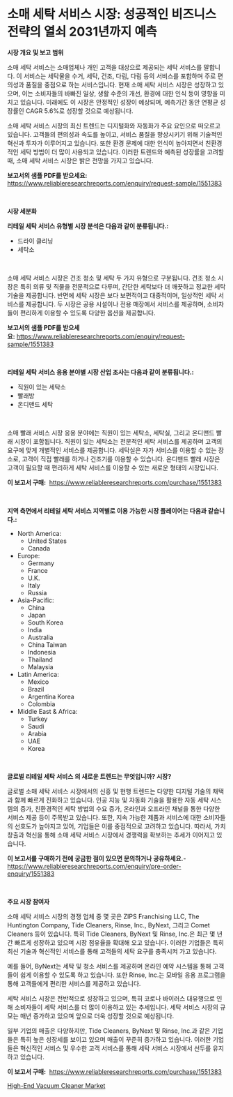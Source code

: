 <p><h1>소매 세탁 서비스 시장: 성공적인 비즈니스 전략의 열쇠 2031년까지 예측</h1></p><p><strong>시장 개요 및 보고 범위</strong></p>
<p><p>소매 세탁 서비스는 소매업체나 개인 고객을 대상으로 제공되는 세탁 서비스를 말합니다. 이 서비스는 세탁물을 수거, 세탁, 건조, 다림, 다림 등의 서비스를 포함하며 주로 편의성과 품질을 중점으로 하는 서비스입니다. 현재 소매 세탁 서비스 시장은 성장하고 있으며, 이는 소비자들의 바빠진 일상, 생활 수준의 개선, 환경에 대한 인식 등이 영향을 미치고 있습니다. 미래에도 이 시장은 안정적인 성장이 예상되며, 예측기간 동안 연평균 성장률인 CAGR 5.6%로 성장할 것으로 예상됩니다.</p><p>소매 세탁 서비스 시장의 최신 트렌드는 디지털화와 자동화가 주요 요인으로 떠오르고 있습니다. 고객들의 편의성과 속도를 높이고, 서비스 품질을 향상시키기 위해 기술적인 혁신과 투자가 이루어지고 있습니다. 또한 환경 문제에 대한 인식이 높아지면서 친환경적인 세탁 방법이 더 많이 사용되고 있습니다. 이러한 트렌드와 예측된 성장률을 고려할 때, 소매 세탁 서비스 시장은 밝은 전망을 가지고 있습니다.</p></p>
<p><strong>보고서의 샘플 PDF를 받으세요:</strong> <a href="https://www.reliableresearchreports.com/enquiry/request-sample/1551383">https://www.reliableresearchreports.com/enquiry/request-sample/1551383</a></p>
<p>&nbsp;</p>
<p><strong>시장 세분화</strong></p>
<p><strong>리테일 세탁 서비스 유형별 시장 분석은 다음과 같이 분류됩니다.:</strong></p>
<p><ul><li>드라이 클리닝</li><li>세탁소</li></ul></p>
<p>&nbsp;</p>
<p><p>소매 세탁 서비스 시장은 건조 청소 및 세탁 두 가지 유형으로 구분됩니다. 건조 청소 시장은 특히 의류 및 직물을 전문적으로 다루며, 간단한 세탁보다 더 깨끗하고 정교한 세탁 기술을 제공합니다. 반면에 세탁 시장은 보다 보편적이고 대중적이며, 일상적인 세탁 서비스를 제공합니다. 두 시장은 공용 시설이나 전용 매장에서 서비스를 제공하며, 소비자들이 편리하게 이용할 수 있도록 다양한 옵션을 제공합니다.</p></p>
<p><strong>보고서의 샘플 PDF를 받으세요:</strong>&nbsp;<a href="https://www.reliableresearchreports.com/enquiry/request-sample/1551383">https://www.reliableresearchreports.com/enquiry/request-sample/1551383</a></p>
<p>&nbsp;</p>
<p><strong> 리테일 세탁 서비스 응용 분야별 시장 산업 조사는 다음과 같이 분류됩니다.:</strong></p>
<p><ul><li>직원이 있는 세탁소</li><li>빨래방</li><li>온디맨드 세탁</li></ul></p>
<p>&nbsp;</p>
<p><p>소매 빨래 서비스 시장 응용 분야에는 직원이 있는 세탁소, 세탁실, 그리고 온디맨드 빨래 시장이 포함됩니다. 직원이 있는 세탁소는 전문적인 세탁 서비스를 제공하며 고객의 요구에 맞게 개별적인 서비스를 제공합니다. 세탁실은 자가 서비스를 이용할 수 있는 장소로, 고객이 직접 빨래를 하거나 건조기를 이용할 수 있습니다. 온디맨드 빨래 시장은 고객이 필요할 때 편리하게 세탁 서비스를 이용할 수 있는 새로운 형태의 시장입니다.</p></p>
<p><strong>이 보고서 구매:</strong>&nbsp; <a href="https://www.reliableresearchreports.com/purchase/1551383">https://www.reliableresearchreports.com/purchase/1551383</a></p>
<p>&nbsp;</p>
<p><strong>지역 측면에서 리테일 세탁 서비스 지역별로 이용 가능한 시장 플레이어는 다음과 같습니다.:</strong></p>
<p><ul>
    <li>
        North America:
        <ul>
            <li>United States</li>
            <li>Canada</li>
        </ul>
    </li>
    <li>
        Europe:
        <ul>
            <li>Germany</li>
            <li>France</li>
            <li>U.K.</li>
            <li>Italy</li>
            <li>Russia</li>
        </ul>
    </li>
    <li>
        Asia-Pacific:
        <ul>
            <li>China</li>
            <li>Japan</li>
            <li>South Korea</li>
            <li>India</li>
            <li>Australia</li>
            <li>China Taiwan</li>
            <li>Indonesia</li>
            <li>Thailand</li>
            <li>Malaysia</li>
        </ul>
    </li>
    <li>
        Latin America:
        <ul>
            <li>Mexico</li>
            <li>Brazil</li>
            <li>Argentina Korea</li>
            <li>Colombia</li>
        </ul>
    </li>
    <li>
        Middle East & Africa:
        <ul>
            <li>Turkey</li>
            <li>Saudi</li>
            <li>Arabia</li>
            <li>UAE</li>
            <li>Korea</li>
        </ul>
    </li>
    </ul></p>
<p>&nbsp;</p>
<p><strong>글로벌 리테일 세탁 서비스 의 새로운 트렌드는 무엇입니까? 시장?</strong></p>
<p><p>글로벌 소매 세탁 서비스 시장에서의 신흥 및 현행 트렌드는 다양한 디지털 기술의 채택과 함께 빠르게 진화하고 있습니다. 인공 지능 및 자동화 기술을 활용한 자동 세탁 시스템의 증가, 친환경적인 세탁 방법의 수요 증가, 온라인과 오프라인 채널을 통한 다양한 서비스 제공 등이 주목받고 있습니다. 또한, 지속 가능한 제품과 서비스에 대한 소비자들의 선호도가 높아지고 있어, 기업들은 이를 중점적으로 고려하고 있습니다. 따라서, 가치 창출과 혁신을 통해 소매 세탁 서비스 시장에서 경쟁력을 확보하는 추세가 이어지고 있습니다.</p></p>
<p><strong>이 보고서를 구매하기 전에 궁금한 점이 있으면 문의하거나 공유하세요.</strong>- <a href="https://www.reliableresearchreports.com/enquiry/pre-order-enquiry/1551383">https://www.reliableresearchreports.com/enquiry/pre-order-enquiry/1551383</a></p>
<p>&nbsp;</p>
<p><strong>주요 시장 참여자</strong></p>
<p><p>소매 세탁 서비스 시장의 경쟁 업체 중 몇 곳은 ZIPS Franchising LLC, The Huntington Company, Tide Cleaners, Rinse, Inc., ByNext, 그리고 Comet Cleaners 등이 있습니다. 특히 Tide Cleaners, ByNext 및 Rinse, Inc.은 최근 몇 년간 빠르게 성장하고 있으며 시장 점유율을 확대해 오고 있습니다. 이러한 기업들은 특히 최신 기술과 혁신적인 서비스를 통해 고객들의 세탁 요구를 충족시켜 가고 있습니다.</p><p>예를 들어, ByNext는 세탁 및 청소 서비스를 제공하며 온라인 예약 시스템을 통해 고객들이 쉽게 이용할 수 있도록 하고 있습니다. 또한 Rinse, Inc.는 모바일 응용 프로그램을 통해 고객들에게 편리한 서비스를 제공하고 있습니다.</p><p>세탁 서비스 시장은 전반적으로 성장하고 있으며, 특히 코로나 바이러스 대유행으로 인해 소비자들이 세탁 서비스를 더 많이 이용하고 있는 추세입니다. 세탁 서비스 시장의 규모는 매년 증가하고 있으며 앞으로 더욱 성장할 것으로 예상됩니다.</p><p>일부 기업의 매출은 다양하지만, Tide Cleaners, ByNext 및 Rinse, Inc.과 같은 기업들은 특히 높은 성장세를 보이고 있으며 매출이 꾸준히 증가하고 있습니다. 이러한 기업들은 혁신적인 서비스 및 우수한 고객 서비스를 통해 세탁 서비스 시장에서 선두를 유지하고 있습니다.</p></p>
<p><strong>이 보고서 구매:</strong>&nbsp;&nbsp;<a href="https://www.reliableresearchreports.com/purchase/1551383">https://www.reliableresearchreports.com/purchase/1551383</a></p>
<p><p><a href="https://github.com/BryceTownsendr/Market-Research-Report-List-4/blob/main/high-end-vacuum-cleaner-market.md">High-End Vacuum Cleaner Market</a></p></p>
